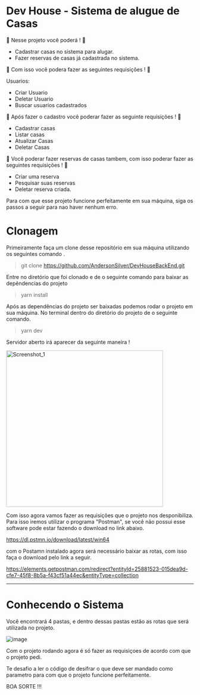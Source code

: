 # Dev House - Sistema de alugue de Casas

:diamond_shape_with_a_dot_inside: Nesse projeto você poderá ! :punch:

* Cadastrar casas no sistema para alugar.
* Fazer reservas de casas já cadastrada no sistema.

:diamond_shape_with_a_dot_inside: Com isso você podera fazer as seguintes requisições ! :punch:

Usuarios: 

* Criar Usuario
* Deletar Usuario
* Buscar usuarios cadastrados

:diamond_shape_with_a_dot_inside: Após fazer o cadastro você poderar fazer as seguinte requisições ! :punch:

* Cadastrar casas
* Listar casas
* Atualizar Casas
* Deletar Casas

:diamond_shape_with_a_dot_inside: Você poderar fazer reservas de casas tambem, com isso poderar fazer as seguintes requisições ! :punch:

* Criar uma reserva
* Pesquisar suas reservas
* Deletar reserva criada.

Para com que esse projeto funcione perfeitamente em sua máquina, siga os passos a seguir para nao haver nenhum erro.


# Clonagem

Primeiramente faça um clone desse repositório em sua máquina utilizando os seguintes comando .

> git clone https://github.com/AndersonSilver/DevHouseBackEnd.git

Entre no diretório que foi clonado e de o seguinte comando para baixar as depêndencias do projeto

> yarn install

Após as dependências do projeto ser baixadas podemos rodar o projeto em sua máquina. No terminal dentro do diretório do projeto de o seguinte comando.

> yarn dev

Servidor aberto irá aparecer da seguinte maneira !

<img width="421" alt="Screenshot_1" src="https://user-images.githubusercontent.com/125804426/230126421-0e993df9-c215-45c7-9ddd-355a9fb0dace.png">

Com isso agora vamos fazer as requisições que o projeto nos desponibiliza. Para isso iremos utilizar o programa "Postman", se você não possui esse software pode estar fazendo o download no link abaixo.

https://dl.pstmn.io/download/latest/win64

com o Postamn instalado agora será necessário baixar as rotas, com isso faça o download pelo link a seguir.

https://elements.getpostman.com/redirect?entityId=25881523-015dea9d-cfe7-45f8-8b5a-f43cf51a44ec&entityType=collection

<hr>

# Conhecendo o Sistema

Você encontrará 4 pastas, e dentro dessas pastas estão as rotas que será utilizada no projeto.

![image](https://user-images.githubusercontent.com/125804426/230420896-f33d58be-cf3c-44f0-9632-b5f21d45d8c6.png)

Com o projeto rodando agora é só fazer as requisiçoes de acordo com que o projeto pedi.

Te desafio a ler o código de desifrar o que deve ser mandado como parametro para com que o projeto funcione perfeitamente.

BOA SORTE !!!








